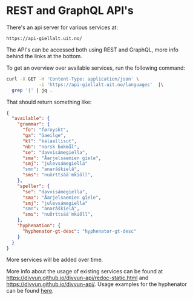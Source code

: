 # REST and GraphQL API's

There's an api server for various services at:

```
https://api-giellalt.uit.no/
```

The API's can be accessed both using REST and GraphQL, more info behind the links at the bottom.

To get an overview over available services, run the following command:

```sh
curl -X GET -H 'Content-Type: application/json' \
            -i 'https://api-giellalt.uit.no/languages'  |\
  grep '{' | jq .
```

That should return something like:

```json
{
  "available": {
    "grammar": {
      "fo": "føroyskt",
      "ga": "Gaeilge",
      "kl": "kalaallisut",
      "nb": "norsk bokmål",
      "se": "davvisámegiella",
      "sma": "Åarjelsaemien gïele",
      "smj": "julevsámegiella"
      "smn": "anarâškielâ",
      "sms": "nuõrttsääʹmǩiõll",
    },
    "speller": {
      "se": "davvisámegiella",
      "sma": "Åarjelsaemien gïele",
      "smj": "julevsámegiella"
      "smn": "anarâškielâ",
      "sms": "nuõrttsääʹmǩiõll",
    },
    "hyphenation": {
      "hyphenator-gt-desc": "hyphenator-gt-desc"
    }
  }
}
```

More services will be added over time.

More info about the usage of existing services can be found at
<https://divvun.github.io/divvun-api/redoc-static.html> and
<https://divvun.github.io/divvun-api/>.
Usage examples for the hyphenator can be found [here](/proof/hyph/API-hyphenation.md).
